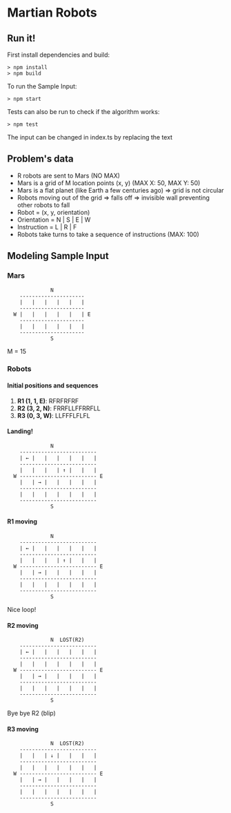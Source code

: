 # Martian Robots

## Run it!

First install dependencies and build:

```
> npm install
> npm build
```

To run the Sample Input:

```
> npm start
```

Tests can also be run to check if the algorithm works:

```
> npm test
```

The input can be changed in index.ts by replacing the text 

## Problem's data

* R robots are sent to Mars (NO MAX)
* Mars is a grid of M location points (x, y) (MAX X: 50, MAX Y: 50)
* Mars is a flat planet (like Earth a few centuries ago) => grid is not circular
* Robots moving out of the grid => falls off => invisible wall preventing other robots to fall
* Robot = (x, y, orientation)
* Orientation = N | S | E | W
* Instruction = L | R | F
* Robots take turns to take a sequence of instructions (MAX: 100)

## Modeling Sample Input

### Mars

```
              N       
    ---------------------
    |   |   |   |   |   |
    ---------------------
  W |   |   |   |   |   | E
    ---------------------
    |   |   |   |   |   |
    ---------------------
              S
```

M = 15

### Robots

#### Initial positions and sequences

1. **R1 (1, 1, E)**: RFRFRFRF
2. **R2 (3, 2, N)**: FRRFLLFFRRFLL
3. **R3 (0, 3, W)**: LLFFFLFLFL

#### Landing!

```
              N       
    -------------------------
    | ← |   |   |   |   |   |
    -------------------------
    |   |   |   | ↑ |   |   | 
  W ------------------------- E
    |   | → |   |   |   |   |
    -------------------------
    |   |   |   |   |   |   |
    -------------------------
              S
```

#### R1 moving

```
              N       
    -------------------------
    | ← |   |   |   |   |   |
    -------------------------
    |   |   |   | ↑ |   |   | 
  W ------------------------- E
    |   | → |   |   |   |   |
    -------------------------
    |   |   |   |   |   |   |
    -------------------------
              S
```
Nice loop!


#### R2 moving

```
              N  LOST(R2)    
    -------------------------
    | ← |   |   |   |   |   |
    -------------------------
    |   |   |   |   |   |   | 
  W ------------------------- E
    |   | → |   |   |   |   |
    -------------------------
    |   |   |   |   |   |   |
    -------------------------
              S
```
Bye bye R2 (blip)


#### R3 moving

```
              N  LOST(R2)    
    -------------------------
    |   |   | ↓ |   |   |   |
    -------------------------
    |   |   |   |   |   |   | 
  W ------------------------- E
    |   | → |   |   |   |   |
    -------------------------
    |   |   |   |   |   |   |
    -------------------------
              S
```